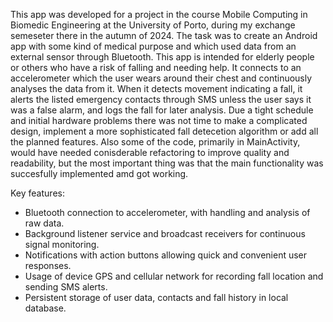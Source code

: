 This app was developed for a project in the course Mobile Computing in Biomedic Engineering at the University of Porto, during my exchange semeseter there in the autumn of 2024. The task was to create an Android app with some kind of medical purpose and which used data from an external sensor through Bluetooth. This app is intended for elderly people or others who have a risk of falling and needing help. It connects to an accelerometer which the user wears around their chest and continuously analyses the data from it. When it detects movement indicating a fall, it alerts the listed emergency contacts through SMS unless the user says it was a false alarm, and logs the fall for later analysis. Due a tight schedule and initial hardware problems there was not time to make a complicated design, implement a more sophisticated fall detecetion algorithm or add all the planned features. Also some of the code, primarily in MainActivity, would have needed conisderable refactoring to improve quality and readability, but the most important thing was that the main functionality was succesfully implemented amd got working.

Key features:
- Bluetooth connection to accelerometer, with handling and analysis of raw data.
- Background listener service and broadcast receivers for continuous signal monitoring.
- Notifications with action buttons allowing quick and convenient user responses.
- Usage of device GPS and cellular network for recording fall location and sending SMS alerts.
- Persistent storage of user data, contacts and fall history in local database.
